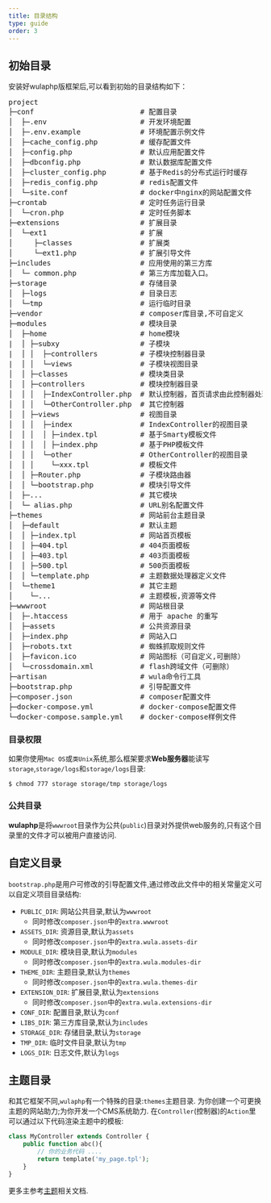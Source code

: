 ```yaml
---
title: 目录结构
type: guide
order: 3
---
```


## 初始目录

安装好wulaphp版框架后,可以看到初始的目录结构如下：

<pre>
project
├─conf                         # 配置目录
│  ├─.env                      # 开发环境配置
│  ├─.env.example              # 环境配置示例文件
│  ├─cache_config.php          # 缓存配置文件
│  ├─config.php                # 默认应用配置文件
│  ├─dbconfig.php              # 默认数据库配置文件
│  ├─cluster_config.php        # 基于Redis的分布式运行时缓存
│  ├─redis_config.php          # redis配置文件
│  └─site.conf                 # docker中nginx的网站配置文件
├─crontab                      # 定时任务运行目录
│  └─cron.php                  # 定时任务脚本
├─extensions                   # 扩展目录
│  └─ext1                      # 扩展
│     ├─classes                # 扩展类
│     └─ext1.php               # 扩展引导文件
├─includes                     # 应用使用的第三方库
│  └─ common.php               # 第三方库加载入口。
├─storage                      # 存储目录
│  ├─logs                      # 目录日志
│  └─tmp                       # 运行临时目录
├─vendor                       # composer库目录,不可自定义
├─modules                      # 模块目录
│  ├─home                      # home模块
|  │ ├─subxy                   # 子模块
|  │ │  ├─controllers          # 子模块控制器目录
|  │ │  └─views                # 子模块视图目录
│  │ ├─classes                 # 模块类目录
│  │ ├─controllers             # 模块控制器目录
│  │ │  ├─IndexController.php  # 默认控制器，首页请求由此控制器处理
│  │ │  └─OtherController.php  # 其它控制器
│  │ ├─views                   # 视图目录
│  │ │  ├─index                # IndexController的视图目录
│  │ │  │ ├─index.tpl          # 基于Smarty模板文件
│  │ │  │ ├─index.php          # 基于PHP模板文件
│  │ │  └─other                # OtherController的视图目录
│  │ │    └─xxx.tpl            # 模板文件
│  │ ├─Router.php              # 子模块路由器
│  │ └─bootstrap.php           # 模块引导文件
│  ├─...                       # 其它模块
│  └─ alias.php                # URL别名配置文件
├─themes                       # 网站前台主题目录
│  ├─default                   # 默认主题
│  │ ├─index.tpl               # 网站首页模板
│  │ ├─404.tpl                 # 404页面模板
│  │ ├─403.tpl                 # 403页面模板
│  │ ├─500.tpl                 # 500页面模板
│  │ └─template.php            # 主题数据处理器定义文件
│  └─theme1                    # 其它主题
│    └─...                     # 主题模板,资源等文件
├─wwwroot                      # 网站根目录
│  ├─.htaccess                 # 用于 apache 的重写
│  ├─assets                    # 公共资源目录
│  ├─index.php                 # 网站入口
│  ├─robots.txt                # 蜘蛛抓取规则文件
│  ├─favicon.ico               # 网站图标（可自定义,可删除）
│  └─crossdomain.xml           # flash跨域文件（可删除）
├─artisan                      # wula命令行工具
├─bootstrap.php                # 引导配置文件
├─composer.json                # composer配置文件
├─docker-compose.yml           # docker-compose配置文件
└─docker-compose.sample.yml    # docker-compose样例文件
</pre>

### 目录权限

如果你使用`Mac OS`或`类Unix`系统,那么框架要求**Web服务器**能读写`storage`,`storage/logs`和`storage/logs`目录:

`$ chmod 777 storage storage/tmp storage/logs`

### 公共目录

**wulaphp**是将`wwwroot`目录作为公共(`public`)目录对外提供web服务的,只有这个目录里的文件才可以被用户直接访问.

## 自定义目录

`bootstrap.php`是用户可修改的引导配置文件,通过修改此文件中的相关常量定义可以自定义项目目录结构:

* `PUBLIC_DIR`: 网站公共目录,默认为`wwwroot`
  * 同时修改`composer.json`中的`extra.wwwroot`
* `ASSETS_DIR`: 资源目录,默认为`assets`
  * 同时修改`composer.json`中的`extra.wula.assets-dir`
* `MODULE_DIR`: 模块目录,默认为`modules`
  * 同时修改`composer.json`中的`extra.wula.modules-dir`
* `THEME_DIR`: 主题目录,默认为`themes`
  * 同时修改`composer.json`中的`extra.wula.themes-dir`
* `EXTENSION_DIR`: 扩展目录,默认为`extensions`
  * 同时修改`composer.json`中的`extra.wula.extensions-dir`
* `CONF_DIR`: 配置目录,默认为`conf`
* `LIBS_DIR`: 第三方库目录,默认为`includes`
* `STORAGE_DIR`: 存储目录,默认为`storage`
* `TMP_DIR`: 临时文件目录,默认为`tmp`
* `LOGS_DIR`: 日志文件,默认为`logs`

## 主题目录

和其它框架不同,`wulaphp`有一个特殊的目录:`themes`主题目录. 为你创建一个可更换主题的网站助力;为你开发一个CMS系统助力.
在`Controller`(控制器)的`Action`里可以通过以下代码渲染主题中的模板:

```php
class MyController extends Controller {
    public function abc(){
        // 你的业务代码 ....
        return template('my_page.tpl');
    }
}
```

更多主参考[主题](theme.html)相关文档.
